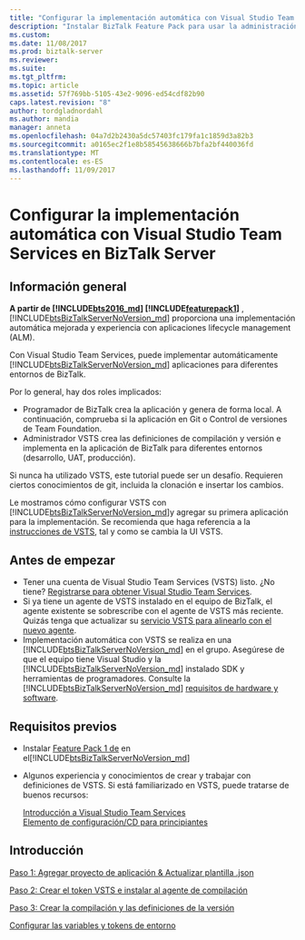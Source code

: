 ```yaml
---
title: "Configurar la implementación automática con Visual Studio Team Services | Documentos de Microsoft"
description: "Instalar BizTalk Feature Pack para usar la administración del ciclo de vida de aplicaciones con VSTS para implementar las aplicaciones en diferentes entornos de BizTalk."
ms.custom: 
ms.date: 11/08/2017
ms.prod: biztalk-server
ms.reviewer: 
ms.suite: 
ms.tgt_pltfrm: 
ms.topic: article
ms.assetid: 57f769bb-5105-43e2-9096-ed54cdf82b90
caps.latest.revision: "8"
author: tordgladnordahl
ms.author: mandia
manager: anneta
ms.openlocfilehash: 04a7d2b2430a5dc57403fc179fa1c1859d3a82b3
ms.sourcegitcommit: a0165ec2f1e8b58545638666b7bfa2bf440036fd
ms.translationtype: MT
ms.contentlocale: es-ES
ms.lasthandoff: 11/09/2017
---
```

# <a name="configure-automatic-deployment-with-visual-studio-team-services-in-biztalk-server"></a>Configurar la implementación automática con Visual Studio Team Services en BizTalk Server

## <a name="overview"></a>Información general

**A partir de [!INCLUDE[bts2016_md](../includes/bts2016-md.md)] [!INCLUDE[featurepack1](../includes/featurepack1.md)]** , [!INCLUDE[btsBizTalkServerNoVersion_md](../includes/btsbiztalkservernoversion-md.md)] proporciona una implementación automática mejorada y experiencia con aplicaciones lifecycle management (ALM). 

Con Visual Studio Team Services, puede implementar automáticamente [!INCLUDE[btsBizTalkServerNoVersion_md](../includes/btsbiztalkservernoversion-md.md)] aplicaciones para diferentes entornos de BizTalk. 

Por lo general, hay dos roles implicados:

- Programador de BizTalk crea la aplicación y genera de forma local. A continuación, comprueba si la aplicación en Git o Control de versiones de Team Foundation.
- Administrador VSTS crea las definiciones de compilación y versión e implementa en la aplicación de BizTalk para diferentes entornos (desarrollo, UAT, producción).

Si nunca ha utilizado VSTS, este tutorial puede ser un desafío. Requieren ciertos conocimientos de git, incluida la clonación e insertar los cambios. 

Le mostramos cómo configurar VSTS con [!INCLUDE[btsBizTalkServerNoVersion_md](../includes/btsbiztalkservernoversion-md.md)]y agregar su primera aplicación para la implementación. Se recomienda que haga referencia a la [instrucciones de VSTS](https://docs.microsoft.com/vsts/user-guide/), tal y como se cambia la UI VSTS. 

## <a name="before-you-begin"></a>Antes de empezar

* Tener una cuenta de Visual Studio Team Services (VSTS) listo. ¿No tiene? [Registrarse para obtener Visual Studio Team Services](https://www.visualstudio.com/docs/setup-admin/team-services/sign-up-for-visual-studio-team-services).
* Si ya tiene un agente de VSTS instalado en el equipo de BizTalk, el agente existente se sobrescribe con el agente de VSTS más reciente. Quizás tenga que actualizar su [servicio VSTS para alinearlo con el nuevo agente](https://www.visualstudio.com/docs/build/actions/agents/v2-windows#replace-an-agent).
* Implementación automática con VSTS se realiza en una [!INCLUDE[btsBizTalkServerNoVersion_md](../includes/btsbiztalkservernoversion-md.md)] en el grupo. Asegúrese de que el equipo tiene Visual Studio y la [!INCLUDE[btsBizTalkServerNoVersion_md](../includes/btsbiztalkservernoversion-md.md)] instalado SDK y herramientas de programadores. Consulte la [!INCLUDE[btsBizTalkServerNoVersion_md](../includes/btsbiztalkservernoversion-md.md)] [requisitos de hardware y software](../install-and-config-guides/hardware-and-software-requirements-for-biztalk-server-2016.md).

## <a name="prerequisites"></a>Requisitos previos

* Instalar [Feature Pack 1 de](https://www.microsoft.com/download/details.aspx?id=55100) en el[!INCLUDE[btsBizTalkServerNoVersion_md](../includes/btsbiztalkservernoversion-md.md)]
* Algunos experiencia y conocimientos de crear y trabajar con definiciones de VSTS. Si está familiarizado en VSTS, puede tratarse de buenos recursos: 

  [Introducción a Visual Studio Team Services](https://www.visualstudio.com/docs/overview)  
  [Elemento de configuración/CD para principiantes](https://www.visualstudio.com/docs/build/get-started/ci-cd-part-1)

## <a name="get-started"></a>Introducción
[Paso 1: Agregar proyecto de aplicación & Actualizar plantilla .json](feature-pack-add-application-project.md)  

[Paso 2: Crear el token VSTS e instalar al agente de compilación](feature-pack-create-vsts-token.md)

[Paso 3: Crear la compilación y las definiciones de la versión](feature-pack-add-build-release-definitions.md)

[Configurar las variables y tokens de entorno](configure-environmental-tokens-and-variables-for-automatic-deployment.md)